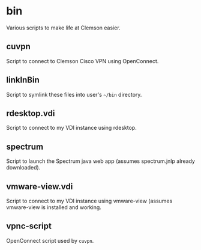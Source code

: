 # bin
Various scripts to make life at Clemson easier.

## cuvpn
Script to connect to Clemson Cisco VPN using OpenConnect.

## linkInBin
Script to symlink these files into user's `~/bin` directory.

## rdesktop.vdi
Script to connect to my VDI instance using rdesktop.

## spectrum
Script to launch the Spectrum java web app (assumes spectrum.jnlp
already downloaded).

## vmware-view.vdi
Script to connect to my VDI instance using vmware-view (assumes
vmware-view is installed and working.

## vpnc-script
OpenConnect script used by `cuvpn`.
